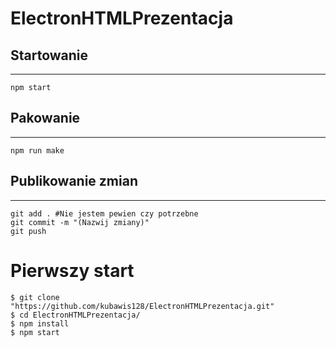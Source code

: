 # ElectronHTMLPrezentacja
## Startowanie
<hr>

```
npm start
```
## Pakowanie
<hr>

```
npm run make
```
## Publikowanie zmian
<hr>

```
git add . #Nie jestem pewien czy potrzebne
git commit -m "(Nazwij zmiany)"
git push
```
# **Pierwszy start**

```
$ git clone "https://github.com/kubawis128/ElectronHTMLPrezentacja.git"
$ cd ElectronHTMLPrezentacja/
$ npm install
$ npm start
```